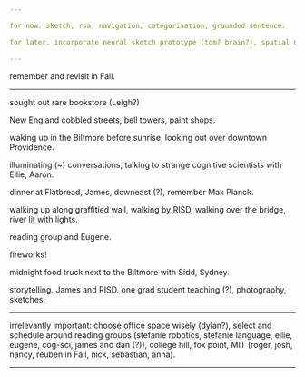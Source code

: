 ```yaml
---

for now. sketch, rsa, navigation, categorisation, grounded sentence.

for later. incorporate neural sketch prototype (tom? brain?), spatial navigation (jason?)

---
```


remember and revisit in Fall.

---

sought out rare bookstore (Leigh?)

New England cobbled streets, bell towers, paint shops.

waking up in the Biltmore before sunrise, looking out over downtown Providence. 

illuminating (~) conversations, talking to strange cognitive scientists with Ellie, Aaron.

dinner at Flatbread, James, downeast (?), remember Max Planck.

walking up along graffitied wall, walking by RISD, walking over the bridge, river lit with lights.

reading group and Eugene. 

fireworks!

midnight food truck next to the Biltmore with Sidd, Sydney.

storytelling. James and RISD. one grad student teaching (?), photography, sketches.

---

irrelevantly important: choose office space wisely (dylan?), select and schedule around reading groups (stefanie robotics, stefanie language, ellie, eugene, cog-sci, james and dan (?)), college hill, fox point, MIT (roger, josh, nancy, reuben in Fall, nick, sebastian, anna).

---

